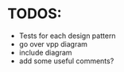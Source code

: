 # TODOS:

- Tests for each design pattern
- go over vpp diagram 
- include diagram 
- add some useful comments?
